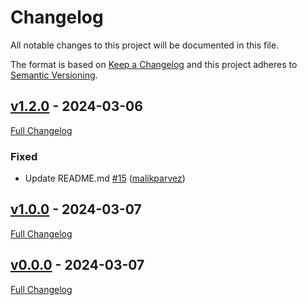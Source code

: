 <!-- markdownlint-disable MD024 -->
# Changelog

All notable changes to this project will be documented in this file.

The format is based on [Keep a Changelog](http://keepachangelog.com/en/1.0.0/) and this project adheres to [Semantic Versioning](http://semver.org).

## [v1.2.0](https://github.com/malikparvez/branching_strategy/tree/v1.2.0) - 2024-03-06

[Full Changelog](https://github.com/malikparvez/branching_strategy/compare/v1.0.0...v1.2.0)

### Fixed

- Update README.md [#15](https://github.com/malikparvez/branching_strategy/pull/15) ([malikparvez](https://github.com/malikparvez))

## [v1.0.0](https://github.com/malikparvez/branching_strategy/tree/v1.0.0) - 2024-03-07

[Full Changelog](https://github.com/malikparvez/branching_strategy/compare/v0.0.0...v1.0.0)

## [v0.0.0](https://github.com/malikparvez/branching_strategy/tree/v0.0.0) - 2024-03-07

[Full Changelog](https://github.com/malikparvez/branching_strategy/compare/8d805ddc351c7b48940e5048a325038e23298fcb...v0.0.0)
